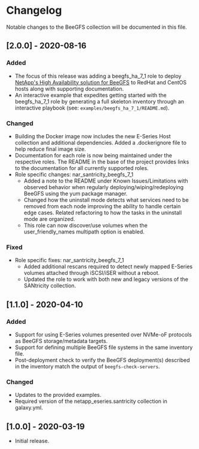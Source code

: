 # Changelog
Notable changes to the BeeGFS collection will be documented in this file.

[2.0.0] - 2020-08-16
--------------------
### Added
- The focus of this release was adding a beegfs_ha_7_1 role to deploy [NetApp's High Availability solution for BeeGFS](https://blog.netapp.com/high-availability-beegfs) to RedHat and CentOS hosts along with supporting documentation.
- An interactive example that expedites getting started with the beegfs_ha_7_1 role by generating a full skeleton inventory through an interactive playbook (see: `examples/beegfs_ha_7_1/README.md`).   

### Changed
- Building the Docker image now includes the new E-Series Host collection and additional dependencies. Added a .dockerignore file to help reduce final image size.
- Documentation for each role is now being maintained under the respective roles. The README in the base of the project provides links to the documentation for all currently supported roles.   
- Role specific changes: nar_santricity_beegfs_7_1
  - Added a note to the README under Known Issues/Limitations with observed behavior when regularly deploying/wiping/redeploying BeeGFS using the yum package manager.
  - Changed how the uninstall mode detects what services need to be removed from each node improving the ability to handle certain edge cases. Related refactoring to how the tasks in the uninstall mode are organized.
  - This role can now discover/use volumes when the user_friendly_names multipath option is enabled.

### Fixed
- Role specific fixes: nar_santricity_beegfs_7_1
  - Added additional rescans required to detect newly mapped E-Series volumes attached through iSCSI/iSER without a reboot.  
  - Updated the role to work with both new and legacy versions of the SANtricity collection.
  
[1.1.0] - 2020-04-10
--------------------

### Added
- Support for using E-Series volumes presented over NVMe-oF protocols as BeeGFS storage/metadata targets.
- Support for defining multiple BeeGFS file systems in the same inventory file. 
- Post-deployment check to verify the BeeGFS deployment(s) described in the inventory match the output of `beegfs-check-servers`.

### Changed
- Updates to the provided examples.
- Required version of the netapp_eseries.santricity collection in galaxy.yml.

[1.0.0] - 2020-03-19
--------------------
- Initial release.
